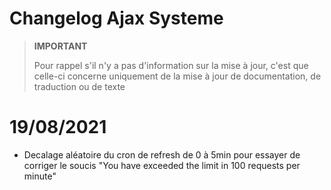 # Changelog Ajax Systeme

>**IMPORTANT**
>
>Pour rappel s'il n'y a pas d'information sur la mise à jour, c'est que celle-ci concerne uniquement de la mise à jour de documentation, de traduction ou de texte

# 19/08/2021

- Decalage aléatoire du cron de refresh de 0 à 5min pour essayer de corriger le soucis "You have exceeded the limit in 100 requests per minute"
